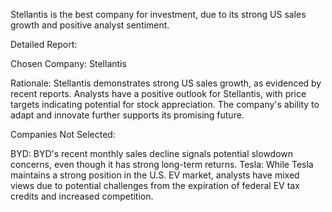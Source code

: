 Stellantis is the best company for investment, due to its strong US sales growth and positive analyst sentiment.

Detailed Report:

Chosen Company: Stellantis

Rationale: Stellantis demonstrates strong US sales growth, as evidenced by recent reports. Analysts have a positive outlook for Stellantis, with price targets indicating potential for stock appreciation. The company's ability to adapt and innovate further supports its promising future.

Companies Not Selected:

BYD: BYD's recent monthly sales decline signals potential slowdown concerns, even though it has strong long-term returns.
Tesla: While Tesla maintains a strong position in the U.S. EV market, analysts have mixed views due to potential challenges from the expiration of federal EV tax credits and increased competition.